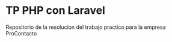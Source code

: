 # TP PHP con Laravel

Repositorio de la resolucion del trabajo practico para la empresa ProContacto
